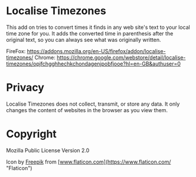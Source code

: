 # Localise Timezones

This add on tries to convert times it finds in any web site's text to your local time zone for you. It adds the converted time in parenthesis after the original text, so you can always see what was originally written.

FireFox: https://addons.mozilla.org/en-US/firefox/addon/localise-timezones/
Chrome: https://chrome.google.com/webstore/detail/localise-timezones/opjfchgghhechkchondagenjpobfjooe?hl=en-GB&authuser=0

# Privacy

Localise Timezones does not collect, transmit, or store any data. It only changes the content of websites in the browser as you view them.

# Copyright
Mozilla Public License Version 2.0

Icon by [Freepik](http://www.freepik.com/ "Freepik") from [www.flaticon.com](https://www.flaticon.com/ "Flaticon")
